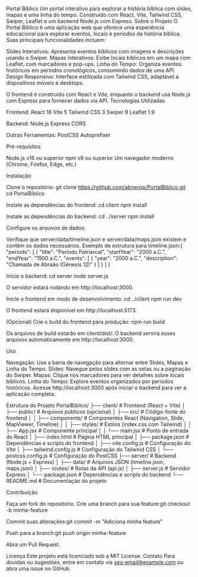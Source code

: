 Portal Bíblico
Um portal interativo para explorar a história bíblica com slides, mapas e uma linha do tempo. Construído com React, Vite, Tailwind CSS, Swiper, Leaflet e um backend Node.js com Express.
Sobre o Projeto
O Portal Bíblico é uma aplicação web que oferece uma experiência educacional para explorar eventos, locais e períodos da história bíblica. Suas principais funcionalidades incluem:

Slides Interativos: Apresenta eventos bíblicos com imagens e descrições usando o Swiper.
Mapas Interativos: Exibe locais bíblicos em um mapa com Leaflet, com marcadores e pop-ups.
Linha do Tempo: Organiza eventos históricos em períodos cronológicos, consumindo dados de uma API.
Design Responsivo: Interface estilizada com Tailwind CSS, adaptável a dispositivos móveis e desktops.

O frontend é construído com React e Vite, enquanto o backend usa Node.js com Express para fornecer dados via API.
Tecnologias Utilizadas

Frontend:
React 18
Vite 5
Tailwind CSS 3
Swiper 9
Leaflet 1.9


Backend:
Node.js
Express
CORS


Outras Ferramentas:
PostCSS
Autoprefixer



Pré-requisitos

Node.js v16 ou superior
npm v8 ou superior
Um navegador moderno (Chrome, Firefox, Edge, etc.)

Instalação

Clone o repositório:
git clone https://github.com/abnerpp/PortalBiblico.git
cd PortalBiblico


Instale as dependências do frontend:
cd client
npm install


Instale as dependências do backend:
cd ../server
npm install


Configure os arquivos de dados:

Verifique que server/data/timeline.json e server/data/maps.json existem e contêm os dados necessários.
Exemplo de estrutura para timeline.json:{
  "periods": [
    {
      "title": "Período Patriarcal",
      "startYear": "2000 a.C.",
      "endYear": "1500 a.C.",
      "events": [
        { "year": "2000 a.C.", "description": "Chamada de Abraão (Gênesis 12)" }
      ]
    }
  ]
}




Inicie o backend:
cd server
node server.js

O servidor estará rodando em http://localhost:3000.

Inicie o frontend em modo de desenvolvimento:
cd ../client
npm run dev

O frontend estará disponível em http://localhost:5173.

(Opcional) Crie o build do frontend para produção:
npm run build

Os arquivos de build estarão em client/dist/. O backend servirá esses arquivos automaticamente em http://localhost:3000.


Uso

Navegação: Use a barra de navegação para alternar entre Slides, Mapas e Linha do Tempo.
Slides: Navegue pelos slides com as setas ou a paginação do Swiper.
Mapas: Clique nos marcadores para ver detalhes sobre locais bíblicos.
Linha do Tempo: Explore eventos organizados por períodos históricos.
Acesse http://localhost:3000 após iniciar o backend para ver a aplicação completa.

Estrutura do Projeto
PortalBiblico/
├── client/                   # Frontend (React + Vite)
│   ├── public/               # Arquivos públicos (opcional)
│   ├── src/                  # Código-fonte do frontend
│   │   ├── components/       # Componentes React (Navigation, Slide, MapViewer, Timeline)
│   │   ├── styles/           # Estilos (index.css com Tailwind)
│   │   ├── App.jsx           # Componente principal
│   │   └── main.jsx          # Ponto de entrada do React
│   ├── index.html            # Página HTML principal
│   ├── package.json          # Dependências e scripts do frontend
│   ├── vite.config.js        # Configuração do Vite
│   ├── tailwind.config.js    # Configuração do Tailwind CSS
│   └── postcss.config.js     # Configuração do PostCSS
├── server/                   # Backend (Node.js + Express)
│   ├── data/                 # Arquivos JSON (timeline.json, maps.json)
│   ├── routes/               # Rotas da API (api.js)
│   ├── server.js             # Servidor Express
│   └── package.json          # Dependências e scripts do backend
└── README.md                 # Documentação do projeto

Contribuição

Faça um fork do repositório.
Crie uma branch para sua feature:git checkout -b minha-feature


Commit suas alterações:git commit -m "Adiciona minha feature"


Push para a branch:git push origin minha-feature


Abra um Pull Request.

Licença
Este projeto está licenciado sob a MIT License.
Contato
Para dúvidas ou sugestões, entre em contato via seu-email@example.com ou abra uma issue no GitHub.
